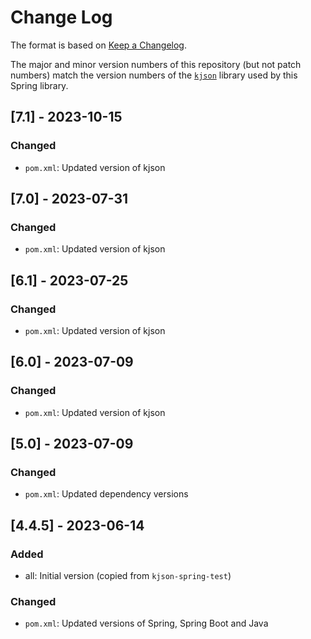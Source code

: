 # Change Log

The format is based on [Keep a Changelog](http://keepachangelog.com/).

The major and minor version numbers of this repository (but not patch numbers) match the version numbers of the
[`kjson`](https://github.com/pwall567/kjson) library used by this Spring library.

## [7.1] - 2023-10-15
### Changed
- `pom.xml`: Updated version of kjson

## [7.0] - 2023-07-31
### Changed
- `pom.xml`: Updated version of kjson

## [6.1] - 2023-07-25
### Changed
- `pom.xml`: Updated version of kjson

## [6.0] - 2023-07-09
### Changed
- `pom.xml`: Updated version of kjson

## [5.0] - 2023-07-09
### Changed
- `pom.xml`: Updated dependency versions

## [4.4.5] - 2023-06-14
### Added
- all: Initial version (copied from `kjson-spring-test`)
### Changed
- `pom.xml`: Updated versions of Spring, Spring Boot and Java
